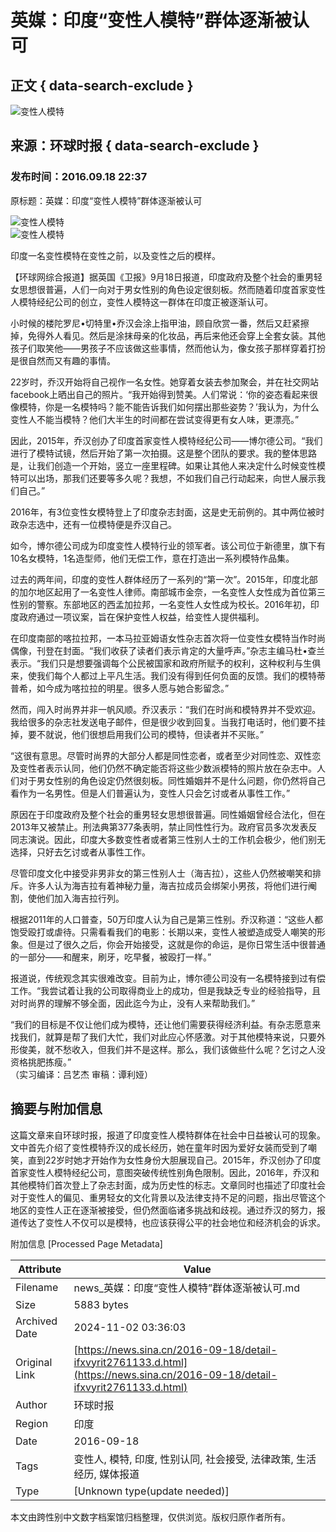 # 英媒：印度“变性人模特”群体逐渐被认可

## 正文 { data-search-exclude }


![变性人模特](https://n.sinaimg.cn/sinakd10200/360/w180h180/20221208/84a8-a3261e8a019e4a65b2cd9f489ecd0422.jpg)

## 来源：环球时报   { data-search-exclude }
### 发布时间：2016.09.18 22:37

原标题：英媒：印度“变性人模特”群体逐渐被认可

![变性人模特](https://k.sinaimg.cn/n/translate/20160918/0u-_-fxvyzus2024826.jpg/w300h300z1l10t10q100481.jpg)  
![变性人模特](https://k.sinaimg.cn/n/translate/20160918/0u-_-fxvyzus2024826.jpg/w700d1q75cms.jpg?by=cms_fixed_width)

印度一名变性模特在变性之前，以及变性之后的模样。

【环球网综合报道】据英国《卫报》9月18日报道，印度政府及整个社会的重男轻女思想很普遍，人们一向对于男女性别的角色设定很刻板。然而随着印度首家变性人模特经纪公司的创立，变性人模特这一群体在印度正被逐渐认可。

小时候的楼陀罗尼•切特里•乔汉会涂上指甲油，顾自欣赏一番，然后又赶紧擦掉，免得外人看见。然后是涂抹母亲的化妆品，再后来他还会穿上全套女装。其他孩子们取笑他——男孩子不应该做这些事情，然而他认为，像女孩子那样穿着打扮是很自然而又有趣的事情。

22岁时，乔汉开始将自己视作一名女性。她穿着女装去参加聚会，并在社交网站facebook上晒出自己的照片。“我开始得到赞美。人们常说：‘你的姿态看起来很像模特，你是一名模特吗？能不能告诉我们如何摆出那些姿势？’我认为，为什么变性人不能当模特？他们大半生的时间都在尝试变得更有女人味，更漂亮。”

因此，2015年，乔汉创办了印度首家变性人模特经纪公司——博尔德公司。“我们进行了模特试镜，然后开始了第一次拍摄。这是整个团队的要求。我的整体思路是，让我们创造一个开始，竖立一座里程碑。如果让其他人来决定什么时候变性模特可以出场，那我们还要等多久呢？我想，不如我们自己行动起来，向世人展示我们自己。”

2016年，有3位变性女模特登上了印度杂志封面，这是史无前例的。其中两位被时政杂志选中，还有一位模特便是乔汉自己。

如今，博尔德公司成为印度变性人模特行业的领军者。该公司位于新德里，旗下有10名女模特，1名造型师，他们无偿工作，意在打造出一系列模特作品集。

过去的两年间，印度的变性人群体经历了一系列的“第一次”。2015年，印度北部的加尔地区起用了一名变性人律师。南部城市金奈，一名变性人女性成为首位第三性别的警察。东部地区的西孟加拉邦，一名变性人女性成为校长。2016年初，印度政府通过一项议案，旨在保护变性人权益，给变性人提供福利。

在印度南部的喀拉拉邦，一本马拉亚姆语女性杂志首次将一位变性女模特当作时尚偶像，刊登在封面。“我们收获了读者们表示肯定的大量呼声。”杂志主编马杜•查兰表示。“我们只是想要强调每个公民被国家和政府所赋予的权利，这种权利与生俱来，使我们每个人都过上平凡生活。我们没有得到任何负面的反馈。我们的模特蒂普希，如今成为喀拉拉的明星。很多人愿与她合影留念。”

然而，闯入时尚界并非一帆风顺。乔汉表示：“我们在时尚和模特界并不受欢迎。我给很多的杂志社发送电子邮件，但是很少收到回复。当我打电话时，他们要不挂掉，要不就说，他们很想启用我们公司的模特，但读者并不买账。”

“这很有意思。尽管时尚界的大部分人都是同性恋者，或者至少对同性恋、双性恋及变性者表示认同，他们仍然不确定能否将这些少数派模特的照片放在杂志中。人们对于男女性别的角色设定仍然很刻板。同性婚姻并不是什么问题，你仍然将自己看作为一名男性。但是人们普遍认为，变性人只会乞讨或者从事性工作。”

原因在于印度政府及整个社会的重男轻女思想很普遍。同性婚姻曾经合法化，但在2013年又被禁止。刑法典第377条表明，禁止同性性行为。政府官员多次发表反同志演说。因此，印度大多数变性者或者第三性别人士的工作机会极少，他们别无选择，只好去乞讨或者从事性工作。

尽管印度文化中接受非男非女的第三性别人士（海吉拉），这些人仍然被嘲笑和排斥。许多人认为海吉拉有着神秘力量，海吉拉成员会绑架小男孩，将他们进行阉割，使他们加入海吉拉行列。

根据2011年的人口普查，50万印度人认为自己是第三性别。乔汉称道：“这些人都饱受殴打或虐待。只需看看我们的电影：长期以来，变性人被塑造成受人嘲笑的形象。但是过了很久之后，你会开始接受，这就是你的命运，是你日常生活中很普通的一部分——和醒来，刷牙，吃早餐，被殴打一样。”

报道说，传统观念其实很难改变。目前为止，博尔德公司没有一名模特接到过有偿工作。“我尝试着让我的公司取得商业上的成功，但是我缺乏专业的经验指导，且对时尚界的理解不够全面，因此迄今为止，没有人来帮助我们。”

“我们的目标是不仅让他们成为模特，还让他们需要获得经济利益。有杂志愿意来找我们，就算是帮了我们大忙，我们对此应心怀感激。对于其他模特来说，只要外形俊美，就不愁收入，但我们并不是这样。那么，我们该做些什么呢？乞讨之人没资格挑肥拣瘦。”  
（实习编译：吕艺杰 审稿：谭利娅）

## 摘要与附加信息

<!-- tcd_abstract -->
这篇文章来自环球时报，报道了印度变性人模特群体在社会中日益被认可的现象。文中首先介绍了变性模特乔汉的成长经历，她在童年时因为爱好女装而受到了嘲笑，直到22岁时她才开始作为女性身份大胆展现自己。2015年，乔汉创办了印度首家变性人模特经纪公司，意图突破传统性别角色限制。因此，2016年，乔汉和其他模特们首次登上了杂志封面，成为历史性的标志。文章同时也描述了印度社会对于变性人的偏见、重男轻女的文化背景以及法律支持不足的问题，指出尽管这个地区的变性人正在逐渐被接受，但仍然面临诸多挑战和歧视。通过乔汉的努力，报道传达了变性人不仅可以是模特，也应该获得公平的社会地位和经济机会的诉求。
<!-- tcd_abstract_end -->

附加信息 [Processed Page Metadata]

| Attribute       | Value                                  |
|-----------------|----------------------------------------|
| Filename        | news_英媒：印度“变性人模特”群体逐渐被认可.md                             |
| Size            | 5883 bytes                           |
| Archived Date   | 2024-11-02 03:36:03                             |
| Original Link   | [https://news.sina.cn/2016-09-18/detail-ifxvyrit2761133.d.html](https://news.sina.cn/2016-09-18/detail-ifxvyrit2761133.d.html)                       |
| Author          | 环球时报                               |
| Region          | 印度                               |
| Date            | 2016-09-18                                 |
| Tags            | 变性人, 模特, 印度, 性别认同, 社会接受, 法律政策, 生活经历, 媒体报道                                 |
| Type            | [Unknown type(update needed)]                                 |
<!-- tcd_table_end -->

本文由跨性别中文数字档案馆归档整理，仅供浏览。版权归原作者所有。

